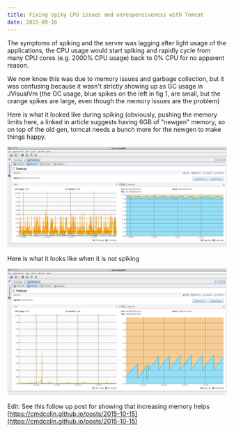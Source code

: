 ```yaml
---
title: Fixing spiky CPU issues and unresponsiveness with Tomcat
date: 2015-09-16
---
```


The symptoms of spiking and the server was lagging after light usage of the
applications, the CPU usage would start spiking and rapidly cycle from many CPU
cores (e.g. 2000% CPU usage) back to 0% CPU for no apparent reason.

We now know this was due to memory issues and garbage collection, but it was
confusing because it wasn't strictly showing up as GC usage in JVisualVm (the GC
usage, blue spikes on the left in fig 1, are small, but the orange spikes are
large, even though the memory issues are the problem)

Here is what it looked like during spiking (obviously, pushing the memory limits
here, a linked in article suggests having 6GB of "newgen" memory, so on top of
the old gen, tomcat needs a bunch more for the newgen to make things happy.

![](/media/129241954103_0.png)

Here is what it looks like when it is not spiking

![](/media/129241954103_1.png)

Edit: See this follow up post for showing that increasing memory helps
[https://cmdcolin.github.io/posts/2015-10-15](https://cmdcolin.github.io/posts/2015-10-15)
